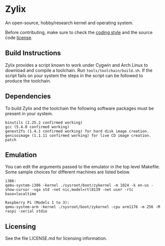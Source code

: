 # Zylix
An open-source, hobby/research kernel and operating system.

Before contributing, make sure to check the [coding style](https://github.com/MatthewEdgmon/Zylix/blob/master/STYLE.md) and the source code [license](https://github.com/MatthewEdgmon/Zylix/blob/master/LICENSE.md).

## Build Instructions
Zylix provides a script known to work under Cygwin and Arch Linux to download and compile a toolchain. Run ```tools/toolchain/build.sh```. If the script fails on your system the steps in the script can be followed to produce the toolchain.

## Dependencies
To build Zylix and the toolchain the following software packages must be present in your system.

```
binutils (2.25.2 confirmed working)
gcc (5.4.0 confirmed working)
genext2fs (1.4.1 confirmed working) for hard disk image creation.
genisoimage (1.1.11 confirmed working) for live CD image creation.
patch
```

## Emulation
You can edit the arguments passed to the emulator in the top level Makefile. Some sample choices for different machines are listed below.
```
i386:
qemu-system-i386 -kernel ./sysroot/boot/zykernel -m 1024 -k en-us -show-cursor -vga std -net nic,model=rtl8139 -net user -rtc base=localtime

Raspberry Pi (Models 1 to 3):
qemu-system-arm -kernel ./sysroot/boot/zykernel -cpu arm1176 -m 256 -M raspi -serial stdio

```

## Licensing
See the file LICENSE.md for licensing information.
